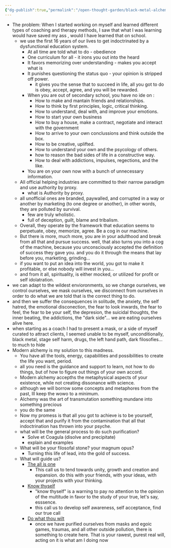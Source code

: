 ```yaml
---
{"dg-publish":true,"permalink":"/open-thought-garden/black-metal-alchemy/bma-s3-e1-modern-alchemy/","created":"","updated":""}
---
```



- The problem:
  When I started working on myself and learned different types of coaching and therapy methods, I saw that what I was learning would have saved my ass , would I have learned that on school.
	- we use the first 16 years of our lives to get indoctrinated by a dysfunctional education system.
		- At all time are told what to do - obedience
		- One curriculum for all - it irons you out into the heard
		- It favors memorizing over understanding - makes you accept what is
		- It punishes questioning the status quo - your opinion is stripped off power.
			- it gives you the sense that to succeed in life, all you got to do is obey, accept, agree, and you will be rewarded.
		- When you are out of secondary school, you have no ide on :
			- How to make and mantain friends and relationships.
			- How to think by first principles, logic, critical thinking.
			- How to understand, deal with, and improve your emotions.
			- How to start your own business
			- How to buy a house, make a contract, negotiate and interact with the government
			- How to arrive to your own conclussions and think outside the box.
			- How to be creative, uplifted.
			- How to understand your own and the psycology of others.
			- how to reason the bad sides of life in a constructive way.
			- How to deal with addictions, impulses, regections, and the like.
		- You are on your own now with a bunch of unnecessary information.
	- All official helping industries are committed to their narrow paradigm and use authority by proxy.
		- what is Authority by proxy.
	- all unofficial ones are branded, paywalled, and corrupted in a way or another by marketing (to one degree or another), in other words, they are polluted by survival.
		- few are truly wholistic.
		- full of deception, guilt, blame and tribalism.
	- Overall, they operate by the framework that education seems to perpetuate, obey, memorize, agree. Be a cog in our machine.
	- But there is more, much more, you are in your adulthood and break from all that and pursue success. well, that also turns you into  a cog of the machine, because you unconsciously accepted the definition of success they gave you. and you do it through the means that lay before you, marketing, grinding...
	- if you want to put an idea into the world, you got to make it profitable, or else nobody will invest in you...
	- and from it all, spirituality, is either mocked, or utilized for profit or self idolatration.
- we can adapt to the wildest envioronments, so we change ourselves, we control ourselves, we mask ourselves, we disconnect from ourselves in order to do what we are told that is the correct thing to do.
- and then we suffer the consequences in solitude, the anxiety, the self hatred, the emotional disconection, the fear to look inwards, the fear to feel, the fear to be your self, the depresion, the suicidal thoughts, the inner beating, the addictions, the "dark side"... we are eating ourselves alive here.
- when starting as a coach I had to present a mask, or a side of myself curated to attract clients, I seemed unable to be myself, unconditionally, black metal, stage self harm, drugs, the left hand path, dark filosofies... to much to hide 
- Modern alchemy is my solution to this madness.
	- You have all the tools, energy, capabilities and possibilities to create the life you want, period.
	- all you need is the guidance and support to learn, not how to do things, but of how to figure out things of your own accord.
	- Modern alchemy accepths the metaphysical aspects of your existence, while not creating dissonance with science.
	- although we will borrow some concepts and metaphores from the past, Ill keep the wowo to a minimum.
	- Alchemy was the art of transmutation something mundane into something precious
	- you do the same
	- Now my promess is that all you got to achieve is to be yourself, accept that and purify it from the contamination that all that indoctrination has thrown into your psyche.
	- what will be the general process to do such purification?
		- Solve et Coagula (disolve and precipitate)
		- explain and examples
	- What will be your filosofal stone? your magnum opus?
		- Turning this life of lead, into the gold of success.
	- What will guide us?
		- [The all is one](https://en.wikipedia.org/wiki/Chrysopoeia)
			- This call us to tend towards unity, growth and creation and expansion. do this with your friends, with your ideas, with your projects with your thinking.
		- [Know thyself](https://en.wikipedia.org/wiki/Know_thyself)
			- "know thyself" is a warning to pay no attention to the opinion of the multitude in favor to the study of your true, let's say, esssence. 
			- this call us to develop self awareness, self acceptance, find our true call
		- [Do what thou wilt](https://en.wikipedia.org/wiki/Thelema)
			- once we have purified ourselves from masks and egoic games, traumas, and all other outside pollution, there is something to create here. That is your rawest, purest real will, acting on it is what am I doing now